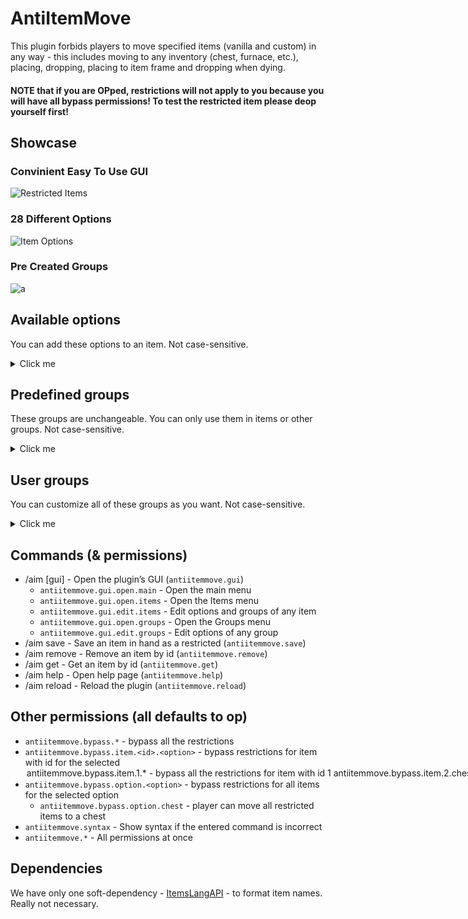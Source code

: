 # AntiItemMove
This plugin forbids players to move specified items (vanilla and custom) in any way - this includes moving to any inventory (chest, furnace, etc.), placing, dropping, placing to item frame and dropping when dying.

#### NOTE that if you are OPped, restrictions will not apply to you because you will have all bypass permissions! To test the restricted item please deop yourself first!

## Showcase

### Convinient Easy To Use GUI
![Restricted Items](https://drive.google.com/u/0/uc?id=1gtUc0snJJcjmpaGTF0qhqfMuvEBke-BH)

### 28 Different Options
![Item Options](https://drive.google.com/u/0/uc?id=176Ok2E2g7SWZ140pF3Xz3LrCcCCNQUTi)

### Pre Created Groups
![a](https://drive.google.com/u/0/uc?id=1IF__5v5Pc9tNWTQt24UXe-S1yIJHuMxb)

## Available options
You can add these options to an item. Not case-sensitive.
<details>
  <summary>Click me</summary>

- Chest
- Dispenser
- Dropper
- Furnace
- Workbench - Disable moving an item to a Crafting Table
- Player_Inventory - Disable moving an item inside a Player inventory (except in Creative mode)
- Enchanting - An Enchantment Table
- Brewing - A Brewing Stand
- Merchant - A Villager
- Ender_Chest
- Anvil
- Beacon
- Hopper
- Smithing
- Shulker_Box
- Barrel
- Blast_Furnace
- Lectern
- Smoker
- Loom
- Cartography
- Grindstone
- Stonecutter
- Composter
- Item_Frame - Disable putting an item into an item frame
- Place - Disable placing an item on the ground (for blocks)
- Drop - Disable dropping an item (Q, Ctrl+Q, etc.)
- Die - Disable dropping an item as a loot when a player dies

</details>

## Predefined groups
These groups are unchangeable. You can only use them in items or other groups. Not case-sensitive.
<details>
  <summary>Click me</summary>

- ALL - Contains all available options
- Containers - [Chest, Ender_Chest, Shulker_Box, Barrel]
- Tool_Blocks - [Dispenser, Dropper, Furnace, Workbench, Enchanting, Brewing, Anvil, Smithing, Beacon, Hopper, Blast_Furnce, Lectern, Smoker, Loom, Cartography, Grindstone, Stonecutter, Composter]
- Safe - [Workbench, Merchant, Ender_Chest, Player_Inventory, Enchanting]
- Not_Safe - All except SAFE
- Other - [Place, Drop, Item_Frame, Die]

</details>

## User groups

You can customize all of these groups as you want. Not case-sensitive.
<details>
  <summary>Click me</summary>

- Default - When an item is added as restricted, it automatically acquires this group. By default this group contains NOT_SAFE inside itself.
- Custom_1 - [Dispenser, Dropper, Furnace] + Default group
- Custom_2 - [Loom, Brewing, Enchanting] + Custom_1 group
- Custom_3 - [Merchant, Anvil, Barrel] + Custom_2 group

</details>

## Commands (& permissions)

- /aim [gui] - Open the plugin’s GUI (`antiitemmove.gui`)
    - `antiitemmove.gui.open.main` - Open the main menu
    - `antiitemmove.gui.open.items` - Open the Items menu
    - `antiitemmove.gui.edit.items` - Edit options and groups of any item
    - `antiitemmove.gui.open.groups` - Open the Groups menu
    - `antiitemmove.gui.edit.groups` - Edit options of any group
- /aim save - Save an item in hand as a restricted (`antiitemmove.save`)
- /aim remove <id> - Remove an item by id (`antiitemmove.remove`)
- /aim get <id> - Get an item by id (`antiitemmove.get`)
- /aim help - Open help page (`antiitemmove.help`)
- /aim reload - Reload the plugin (`antiitemmove.reload`)

## Other permissions (all defaults to op)

- `antiitemmove.bypass.*` - bypass all the restrictions
- `antiitemmove.bypass.item.<id>.<option>` - bypass restrictions for item with id <id> for the selected <option>
    - `antiitemmove.bypass.item.1.*` - bypass all the restrictions for item with id 1
    - `antiitemmove.bypass.item.2.chest` - player can move item with id 2 to a chest
- `antiitemmove.bypass.option.<option>` - bypass restrictions for all items for the selected option
    - `antiitemmove.bypass.option.chest` - player can move all restricted items to a chest
- `antiitemmove.syntax` - Show syntax if the entered command is incorrect
- `antiitemmove.*` - All permissions at once

## Dependencies

We have only one soft-dependency - [ItemsLangAPI](https://www.spigotmc.org/resources/itemslangapi.102979/) - to format item names. Really not necessary.
